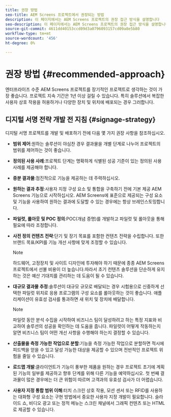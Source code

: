 ```yaml
---
title: 권장 방법
seo-title: AEM Screens 프로젝트에서 권장되는 방법
description: 이 페이지에서는 AEM Screens 프로젝트의 권장 접근 방식을 설명합니다
seo-description: 이 페이지에서는 AEM Screens 프로젝트의 권장 접근 방식을 설명합니다
source-git-commit: 4611dd40153ccd09d3a0796093157cd09a8e5b80
workflow-type: tm+mt
source-wordcount: '456'
ht-degree: 0%

---
```



# 권장 방법 {#recommended-approach}

엔터프라이즈 수준 AEM Screens 프로젝트를 장기적인 프로젝트로 생각하는 것이 가장 좋습니다. 프로젝트 지속 기간은 1년 이상 걸릴 수 있습니다. 특히 솔루션에서 복잡한 사용자 상호 작용을 허용하거나 다양한 장치 및 위치에 배포되는 경우 그러합니다.

## 디지털 서명 전략 개발 전 지침 {#signage-strategy}

디지털 서명 프로젝트를 개발 및 배포하기 전에 다음 몇 가지 권장 사항을 참조하십시오.

* **범위 제어**:원하는 솔루션이 야심찬 경우 결과물을 개별 단계로 나누어 프로젝트의 범위를 제어하는 것이 좋습니다.

* **정의된 사용 사례**:프로젝트 단계는 명확하게 식별된 성공 기준이 있는 정의된 사용 사례를 제공해야 합니다.

* **증분 결과물**:점진적으로 기능을 제공하는 데 주력하십시오.

* **원하는 결과 추정**:사용자 지정 구성 요소 및 통합을 구축하기 전에 기본 제공 AEM Screens 기능으로 시작하십시오. AEM Screens에 표준으로 제공되는 구성 요소 및 기능을 사용하여 원하는 결과에 도달할 수 있는 경우에는 항상 브레인스토밍합니다.

* **파일럿, 롤아웃 및 POC 정의**:POC(개념 증명)를 개발하고 파일럿 및 롤아웃을 통해 필요에 따라 조정합니다.

* **사전 정의 컨텐츠 전략**:단기 및 장기 목표를 포함한 컨텐츠 전략을 수립합니다. 또한 브랜드 목표/KPI를 기능 개선 사항에 맞게 조정할 수 있습니다.

   >[!NOTE]
   >
   > 하드웨어, 고정장치 및 사이트 디자인에 투자해야 하기 때문에 종종 AEM Screens 프로젝트에서 선불 비용이 더 높습니다.따라서 초기 컨텐츠 솔루션을 단순하게 유지하는 것은 예산 기대치를 관리하는 데 도움이 될 수 있습니다.

* **대규모 결과물 추정**:솔루션이 대규모 규모로 배달되는 경우 시험용으로 신중하게 선택한 파일럿 위치로 응용 프로그램의 구성 요소를 롤아웃하는 것이 좋습니다. 애플리케이션이 유효성 검사를 통과하면 새 위치 및 장치에 배달합니다.

   >[!NOTE]
   >
   > 파일럿 동안 분석 수집을 시작하여 비즈니스 팀이 달성하려고 하는 특정 지표와 비교하여 솔루션의 성공을 확인하는 데 도움을 줍니다. 파일럿이 어떻게 작동하는지 알면 비즈니스 팀이 어떤 개선 사항을 수행해야 하는지 결정할 수 있습니다.

* **산출물을 측정 가능한 작업으로 분할**:기능을 측정 가능한 작업으로 분할하면 적시에 피드백을 얻을 수 있고 달성 가능한 대상을 제공할 수 있으며 전반적인 프로젝트 위험을 줄일 수 있습니다.

* **로드맵 개발**:클라이언트가 기능이 풍부한 제품을 원하는 경우 프로젝트 초기에 계획된 기능의 일부를 제공하고 향후 단계를 위해 다른 기능을 예약하십시오. 첫 번째 결과물이 많은 경우에는 더 큰 위험이 따르며 고객과의 유효성 검사가 더 어렵습니다.

* **사용자 지정 통합 범위 이해**:터치 스크린 상호 작용, 모션 센서 또는 RFID를 사용하는 대화형 구성 요소는 구현 방법에서 중요한 사용자 지정 개발이 필요합니다. 슬라이드 쇼, 비디오 광고 또는 정적 메뉴는 스크린 채널에서 그래픽 컨텐츠 또는 HTML로 제공할 수 있습니다.

